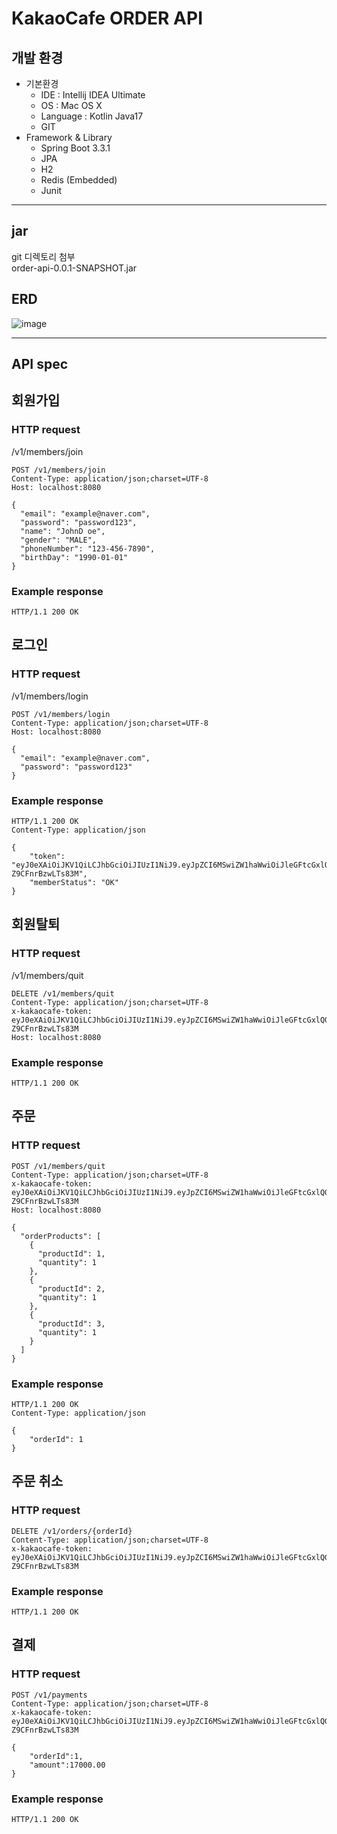 # KakaoCafe ORDER API
## 개발 환경
- 기본환경
    - IDE : Intellij IDEA Ultimate
    - OS : Mac OS X
    - Language : Kotlin Java17
    - GIT
- Framework & Library
    - Spring Boot 3.3.1
    - JPA
    - H2
    - Redis (Embedded)
    - Junit
---
## jar
git 디렉토리 첨부  
order-api-0.0.1-SNAPSHOT.jar  

## ERD
![image](https://github.com/KJongHyun/order-api/assets/18495291/0ce1293e-ea25-43ad-9bab-3b9b42b38028)

---
## API spec
## 회원가입  
### HTTP request
/v1/members/join
```  
POST /v1/members/join  
Content-Type: application/json;charset=UTF-8    
Host: localhost:8080  

{
  "email": "example@naver.com",
  "password": "password123",
  "name": "JohnD oe",
  "gender": "MALE",
  "phoneNumber": "123-456-7890",
  "birthDay": "1990-01-01"
}  
```
### Example response
```
HTTP/1.1 200 OK
```
## 로그인  
### HTTP request
/v1/members/login
```
POST /v1/members/login
Content-Type: application/json;charset=UTF-8
Host: localhost:8080

{
  "email": "example@naver.com",
  "password": "password123"
}
```
### Example response
```
HTTP/1.1 200 OK
Content-Type: application/json

{
    "token": "eyJ0eXAiOiJKV1QiLCJhbGciOiJIUzI1NiJ9.eyJpZCI6MSwiZW1haWwiOiJleGFtcGxlQG5hdmVyLmNvbSIsIm1lbWJlclN0YXR1cyI6Ik9LIiwic3ViIjoidXNlciIsImV4cCI6MTcxOTg0MjM0NX0.MhM4uHHFWtoSjMe2FwscCmWuouH-Z9CFnrBzwLTs83M",
    "memberStatus": "OK"
}
```
## 회원탈퇴  
### HTTP request
/v1/members/quit
```
DELETE /v1/members/quit
Content-Type: application/json;charset=UTF-8
x-kakaocafe-token: eyJ0eXAiOiJKV1QiLCJhbGciOiJIUzI1NiJ9.eyJpZCI6MSwiZW1haWwiOiJleGFtcGxlQG5hdmVyLmNvbSIsIm1lbWJlclN0YXR1cyI6Ik9LIiwic3ViIjoidXNlciIsImV4cCI6MTcxOTg0MjM0NX0.MhM4uHHFWtoSjMe2FwscCmWuouH-Z9CFnrBzwLTs83M
Host: localhost:8080
```
### Example response
```
HTTP/1.1 200 OK
```

## 주문
### HTTP request
```
POST /v1/members/quit
Content-Type: application/json;charset=UTF-8
x-kakaocafe-token: eyJ0eXAiOiJKV1QiLCJhbGciOiJIUzI1NiJ9.eyJpZCI6MSwiZW1haWwiOiJleGFtcGxlQG5hdmVyLmNvbSIsIm1lbWJlclN0YXR1cyI6Ik9LIiwic3ViIjoidXNlciIsImV4cCI6MTcxOTg0MjM0NX0.MhM4uHHFWtoSjMe2FwscCmWuouH-Z9CFnrBzwLTs83M
Host: localhost:8080

{
  "orderProducts": [
    {
      "productId": 1,
      "quantity": 1
    },
    {
      "productId": 2,
      "quantity": 1
    },
    {
      "productId": 3,
      "quantity": 1
    }
  ]
}
```
### Example response
```
HTTP/1.1 200 OK
Content-Type: application/json

{
    "orderId": 1
}
```
## 주문 취소
### HTTP request
```
DELETE /v1/orders/{orderId}
Content-Type: application/json;charset=UTF-8
x-kakaocafe-token: eyJ0eXAiOiJKV1QiLCJhbGciOiJIUzI1NiJ9.eyJpZCI6MSwiZW1haWwiOiJleGFtcGxlQG5hdmVyLmNvbSIsIm1lbWJlclN0YXR1cyI6Ik9LIiwic3ViIjoidXNlciIsImV4cCI6MTcxOTg0MjM0NX0.MhM4uHHFWtoSjMe2FwscCmWuouH-Z9CFnrBzwLTs83M
```
### Example response
```
HTTP/1.1 200 OK
```
## 결제
### HTTP request
```
POST /v1/payments
Content-Type: application/json;charset=UTF-8
x-kakaocafe-token: eyJ0eXAiOiJKV1QiLCJhbGciOiJIUzI1NiJ9.eyJpZCI6MSwiZW1haWwiOiJleGFtcGxlQG5hdmVyLmNvbSIsIm1lbWJlclN0YXR1cyI6Ik9LIiwic3ViIjoidXNlciIsImV4cCI6MTcxOTg0MjM0NX0.MhM4uHHFWtoSjMe2FwscCmWuouH-Z9CFnrBzwLTs83M

{
    "orderId":1,
    "amount":17000.00
}
```
### Example response
```
HTTP/1.1 200 OK
```
